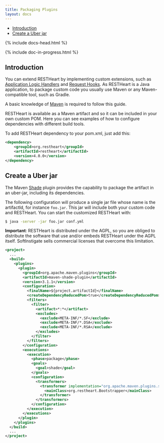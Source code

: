 ```yaml
---
title: Packaging Plugins
layout: docs
---
```


<div markdown="1" class="d-none d-xl-block col-xl-2 order-last bd-toc">

* [Introduction](#introduction)
* [Create a Uber jar](#create-a-uber-jar)

</div>

<div markdown="1" class="col-12 col-md-9 col-xl-8 py-md-3 bd-content">

{% include docs-head.html %} 

{% include doc-in-progress.html %}

## Introduction

You can extend RESTHeart by implementing custom extensions, such as
[Application Logic Handlers](/learn/application-logic) and [Request
Hooks](/learn/request-hooks). As RESTHeart is a Java application, to package
custom code you usually use Maven or any Maven-compatible tool, such as
Gradle.

A basic knowledge of [Maven](https://maven.apache.org) is required to
follow this guide.

RESTHeart is available as a Maven artifact and so it can be included in
your own custom POM. Here you can see examples of how to configure
dependencies with different build tools.

To add RESTHeart dependency to your pom.xml, just add this:

``` xml
<dependency>
    <groupId>org.restheart</groupId>
    <artifactId>restheart</artifactId>
    <version>4.0.0</version>
</dependency>
```

## Create a Uber jar

The Maven [Shade](https://maven.apache.org/plugins/maven-shade-plugin/) plugin provides the capability to package the artifact in an uber-jar, including its dependencies.

The following configuration will produce a single jar file whose name is the artifactId, for instance `foo.jar`. This jar will include both your custom code and RESTHeart. You can start the customized RESTHeart with:

``` bash
$ java -server -jar foo.jar conf.yml
```

**Important**: RESTHeart is distributed under the AGPL, so you are obliged to distribute the software that use and/or embeds RESTHeart under the AGPL itself. SoftInstigate sells commercial licenses that overcome this limitation.


``` xml
<project>
  ...
  <build>
    <plugins>
      <plugin>
        <groupId>org.apache.maven.plugins</groupId>
        <artifactId>maven-shade-plugin</artifactId>
        <version>3.1.1</version>
        <configuration>
          <finalName>${project.artifactId}</finalName>
          <createDependencyReducedPom>true</createDependencyReducedPom>
          <filters>
            <filter>
              <artifact>*:*</artifact>
              <excludes>
                <exclude>META-INF/*.SF</exclude>
                <exclude>META-INF/*.DSA</exclude>
                <exclude>META-INF/*.RSA</exclude>
              </excludes>
            </filter>
          </filters>
        </configuration>
        <executions>
          <execution>
            <phase>package</phase>
            <goals>
              <goal>shade</goal>
            </goals>
            <configuration>
              <transformers>
                <transformer implementation="org.apache.maven.plugins.shade.resource.ManifestResourceTransformer">
                  <mainClass>org.restheart.Bootstrapper</mainClass>
                </transformer>
              </transformers>
            </configuration>
          </execution>
        </executions>
      </plugin>
    </plugins>
  </build>
  ...
</project>
```

</div>